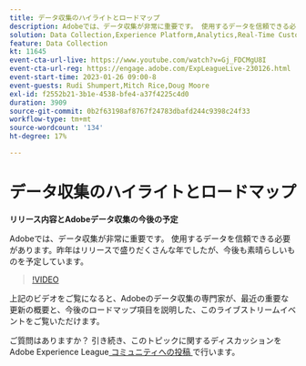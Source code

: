 ```yaml
---
title: データ収集のハイライトとロードマップ
description: Adobeでは、データ収集が非常に重要です。 使用するデータを信頼できる必要があります。昨年はリリースで盛りだくさんな年でしたが、今後も素晴らしいものを予定しています。
solution: Data Collection,Experience Platform,Analytics,Real-Time Customer Data Platform,Customer Journey Analytics
feature: Data Collection
kt: 11645
event-cta-url-live: https://www.youtube.com/watch?v=Gj_FDCMgU8I
event-cta-url-reg: https://engage.adobe.com/ExpLeagueLive-230126.html
event-start-time: 2023-01-26 09:00-8
event-guests: Rudi Shumpert,Mitch Rice,Doug Moore
exl-id: f2552b21-3b1e-4538-bfe4-a37f4225c4d0
duration: 3909
source-git-commit: 0b2f63198af8767f24783dbafd244c9398c24f33
workflow-type: tm+mt
source-wordcount: '134'
ht-degree: 17%

---
```


# データ収集のハイライトとロードマップ

**リリース内容とAdobeデータ収集の今後の予定**

Adobeでは、データ収集が非常に重要です。 使用するデータを信頼できる必要があります。昨年はリリースで盛りだくさんな年でしたが、今後も素晴らしいものを予定しています。

>[!VIDEO](https://video.tv.adobe.com/v/3412963/?quality=12&learn=on)

上記のビデオをご覧になると、Adobeのデータ収集の専門家が、最近の重要な更新の概要と、今後のロードマップ項目を説明した、このライブストリームイベントをご覧いただけます。

ご質問はありますか？ 引き続き、このトピックに関するディスカッションをAdobe Experience League[ コミュニティへの投稿 ](https://experienceleaguecommunities.adobe.com/t5/adobe-experience-platform-launch/experience-league-live-post-session-discussion-data-collection/m-p/569923#M316) で行います。

